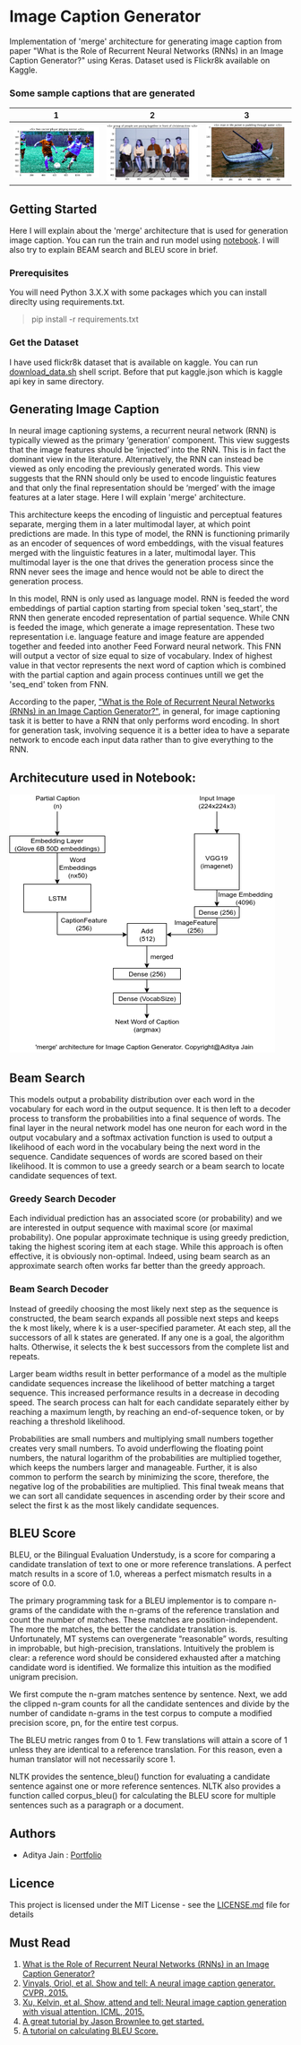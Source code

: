 # Image Caption Generator
Implementation of 'merge' architecture for generating image caption from paper "What is the Role of Recurrent Neural Networks (RNNs) in an Image Caption Generator?" using Keras. Dataset used is Flickr8k available on Kaggle.

### Some sample captions that are generated
1       	  | 2		| 	3             
:-------------------------:|:-------------------------:|:------------------------:
![](samples/sample1.png)  |  ![](samples/sample2.png)		| ![](samples/sample3.png) 

## Getting Started
Here I will explain about the 'merge' architecture that is used for generation image caption. You can run the train and run model using [notebook](https://github.com/adityajn105/image-caption-bot/blob/master/Image-Captioning-Bot.ipynb). I will also try to explain BEAM search and BLEU score in brief.

### Prerequisites
You will need Python 3.X.X with some packages which you can install direclty using requirements.txt.
> pip install -r requirements.txt

### Get the Dataset
I have used flickr8k dataset that is available on kaggle. You can run [download_data.sh](https://github.com/adityajn105/image-caption-bot/blob/master/download_data.sh) shell script. Before that put kaggle.json which is kaggle api key in same directory.

## Generating Image Caption
In neural image captioning systems, a recurrent neural network (RNN) is typically viewed as the primary ‘generation’ component. This view suggests that the image features should be ‘injected’ into the RNN. This is in fact the dominant view in the literature. Alternatively, the RNN can instead be viewed as only encoding the previously generated words. This view suggests that the RNN should only be used to encode linguistic features and that only the final representation should be ‘merged’ with the image features at a later stage. Here I will explain 'merge' architecture.

This architecture keeps the encoding of linguistic and perceptual features separate, merging them in a later multimodal layer, at which point predictions are made. In this type of model, the RNN is functioning primarily as an encoder of sequences of word embeddings, with the visual features merged with the linguistic features in a later, multimodal layer. This multimodal layer is the one that drives the generation process since the RNN never sees the image and hence would not be able to direct the generation process.

In this model, RNN is only used as language model. RNN is feeded the word embeddings of partial caption starting from special token 'seq_start', the RNN then generate encoded representation of partial sequence. While CNN is feeded the image, which generate a image representation.
These two representation i.e. language feature and image feature are appended together and feeded into another Feed Forward neural network. This FNN will output a vector of size equal to size of vocabulary. Index of highest value in that vector represents the next word of caption which is combined with the partial caption and again process continues untill we get the 'seq_end' token from FNN.

According to the paper, ["What is the Role of Recurrent Neural Networks (RNNs) in an Image Caption Generator?"](https://arxiv.org/pdf/1708.02043.pdf), in general, for image captioning task it is better to have a RNN that only performs word encoding. In short for generation task, involving sequence it is a better idea to have a separate network to encode each input data rather than to give everything to the RNN.


## Architecuture used in Notebook:
![Architecture](architecture.png)

## Beam Search
This models output a probability distribution over each word in the vocabulary for each word in the output sequence. It is then left to a decoder process to transform the probabilities into a final sequence of words. The final layer in the neural network model has one neuron for each word in the output vocabulary and a softmax activation function is used to output a likelihood of each word in the vocabulary being the next word in the sequence. Candidate sequences of words are scored based on their likelihood. It is common to use a greedy search or a beam search to locate candidate sequences of text.

### Greedy Search Decoder
Each individual prediction has an associated score (or probability) and we are interested in output sequence with maximal score (or maximal probability). One popular approximate technique is using greedy prediction, taking the highest scoring item at each stage. While this approach is often effective, it is obviously non-optimal. Indeed, using beam search as an approximate search often works far better than the greedy approach.

### Beam Search Decoder
Instead of greedily choosing the most likely next step as the sequence is constructed, the beam search expands all possible next steps and keeps the k most likely, where k is a user-specified parameter. At each step, all the successors of all k states are generated. If any one is a goal, the algorithm halts. Otherwise, it selects the k best successors from the complete list and repeats. 

Larger beam widths result in better performance of a model as the multiple candidate sequences increase the likelihood of better matching a target sequence. This increased performance results in a decrease in decoding speed. The search process can halt for each candidate separately either by reaching a maximum length, by reaching an end-of-sequence token, or by reaching a threshold likelihood. 

Probabilities are small numbers and multiplying small numbers together creates very small numbers. To avoid underflowing the floating point numbers, the natural logarithm of the probabilities are multiplied together, which keeps the numbers larger and manageable. Further, it is also common to perform the search by minimizing the score, therefore, the negative log of the probabilities are multiplied. This final tweak means that we can sort all candidate sequences in ascending order by their score and select the first k as the most likely candidate sequences.

## BLEU Score
BLEU, or the Bilingual Evaluation Understudy, is a score for comparing a candidate translation of text to one or more reference translations. A perfect match results in a score of 1.0, whereas a perfect mismatch results in a score of 0.0.

The primary programming task for a BLEU implementor is to compare n-grams of the candidate with the n-grams of the reference translation and count the number of matches. These matches are position-independent. The more the matches, the better the candidate translation is. Unfortunately, MT systems can overgenerate “reasonable” words, resulting in improbable, but high-precision, translations. Intuitively the problem is clear: a reference word should be considered exhausted after a matching candidate word is identified. We formalize this intuition as the modified unigram precision.

We first compute the n-gram matches sentence by sentence. Next, we add the clipped n-gram counts for all the candidate sentences and divide by the number of candidate n-grams in the test corpus to compute a modified precision score, pn, for the entire test corpus.

The BLEU metric ranges from 0 to 1. Few translations will attain a score of 1 unless they are identical to a reference translation. For this reason, even a human translator will not necessarily score 1.

NLTK provides the sentence_bleu() function for evaluating a candidate sentence against one or more reference sentences. NLTK also provides a function called corpus_bleu() for calculating the BLEU score for multiple sentences such as a paragraph or a document.

## Authors
* Aditya Jain : [Portfolio](https://adityajain.me)

## Licence
This project is licensed under the MIT License - see the [LICENSE.md](https://github.com/adityajn105/image-caption-bot/blob/master/LICENSE) file for details

## Must Read
1. [What is the Role of Recurrent Neural Networks (RNNs) in an Image Caption Generator?](https://arxiv.org/pdf/1708.02043.pdf) 
2. [Vinyals, Oriol, et al. Show and tell: A neural image caption generator. CVPR, 2015.](https://arxiv.org/pdf/1411.4555.pdf)
3. [Xu, Kelvin, et al. Show, attend and tell: Neural image caption generation with visual attention. ICML, 2015.](http://proceedings.mlr.press/v37/xuc15.pdf)
4. [A great tutorial by Jason Brownlee to get started.](https://machinelearningmastery.com/develop-a-deep-learning-caption-generation-model-in-python/)
5. [A tutorial on calculating BLEU Score.](https://machinelearningmastery.com/calculate-bleu-score-for-text-python/)